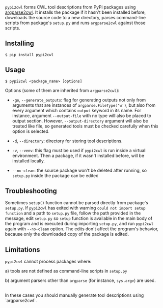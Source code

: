 `pypi2cwl` forms CWL tool descriptions from PyPi packages using [argparse2cwl](https://github.com/common-workflow-language/gxargparse). It installs the package if it hasn't been installed before, downloads the source code to a new directory, parses command-line scripts from package's `setup.py` and runs `argparse2cwl` against those scripts.

## Installing ##

	$ pip install pypi2cwl


## Usage ##

	$ pypi2cwl <package_name> [options]

Options (some of them are inherited from `argparse2cwl`):

* `-go`, `--generate_outputs`: flag for generating outputs not only from arguments that are instances of `argparse.FileType('w')`, but also from every argument which contains `output` keyword in its name. For instance, argument `--output-file` with no type will also be placed to output section. However, `--output-directory` argument will also be treated like file, so generated tools must be checked carefully when this option is selected.

* `-d`, `--directory`: directory for storing tool descriptions.

* `-v`, `--venv`: this flag must be used if `pypi2cwl` is run inside a virtual environment. Then a package, if it wasn't installed before, will be installed locally.

* `--no-clean`: the source package won't be deleted after running, so `setup.py` inside the package can be edited

## Troubleshooting ##

Sometimes `setup()` function cannot be parsed directly from package's `setup.py`. If `pypi2cwl` has exited with warning `could not import setup function` and a path to `setup.py` file, follow the path provided in the message, edit `setup.py` so `setup` function is available in the main body of the program and is executed during importing `setup.py`, and run `pypi2cwl` again with `--no-clean` option. The edits don't affect the program's behavior, because only the downloaded copy of the package is edited.

## Limitations ##

`pypi2cwl` cannot process packages where:

a) tools are not defined as command-line scripts in `setup.py`

b) argument parsers other than `argparse` (for instance, `sys.argv`) are used.

<br>
In these cases you should manually generate tool descriptions using `argparse2cwl`.